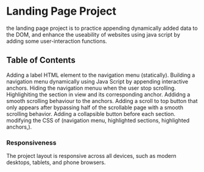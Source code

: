 # Landing Page Project
the landing page project is to practice appending dynamically added data to the DOM, and enhance the useability of websites using java script by adding some user-interaction functions.

## Table of Contents
Adding a label HTML element to the navigation menu (statically).
Building a navigation menu dynamically using Java Script by appending interactive anchors.
Hiding the navigation menuu when the user stop scrolling.
Highlighiting the section in view and its corresponding anchor.
Addidng a smooth scrolling behaviour to the anchors.
Adding a scroll to top button that only appears after bypassing half of the scrollable page with a smooth scrolling behavior.
Adding a collapsible button before each section.
modifying the CSS of (navigation menu, highlighted sections, highlighted anchors,).

### Responsiveness 
The project layout is responsive across all devices, such as modern desktops, tablets, and phone browsers.
